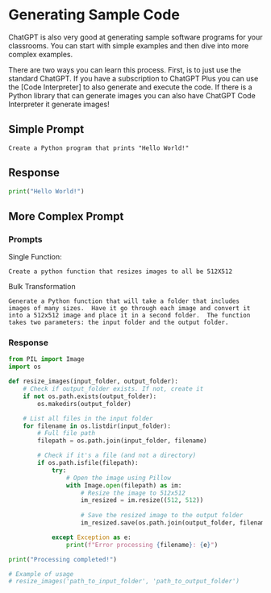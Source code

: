 # Generating Sample Code

ChatGPT is also very good at generating sample software programs for your classrooms. 
You can start with simple examples and then dive into more complex examples.

There are two ways you can learn this process.  First, is to just use the standard ChatGPT.  If you have a subscription to ChatGPT Plus you can use the [Code Interpreter] to also generate and execute the code.  If there is a Python library that can generate images you can also have ChatGPT Code Interpreter it generate images!

## Simple Prompt

```linenums="0"
Create a Python program that prints "Hello World!"
```

## Response

```python
print("Hello World!")
```

## More Complex Prompt

### Prompts

Single Function:

```linenums="0"
Create a python function that resizes images to all be 512X512
```

Bulk Transformation

```linenums="0"
Generate a Python function that will take a folder that includes images of many sizes.  Have it go through each image and convert it into a 512x512 image and place it in a second folder.  The function takes two parameters: the input folder and the output folder.
```

### Response

```py
from PIL import Image
import os

def resize_images(input_folder, output_folder):
    # Check if output_folder exists. If not, create it
    if not os.path.exists(output_folder):
        os.makedirs(output_folder)

    # List all files in the input folder
    for filename in os.listdir(input_folder):
        # Full file path
        filepath = os.path.join(input_folder, filename)

        # Check if it's a file (and not a directory)
        if os.path.isfile(filepath):
            try:
                # Open the image using Pillow
                with Image.open(filepath) as im:
                    # Resize the image to 512x512
                    im_resized = im.resize((512, 512))
                    
                    # Save the resized image to the output folder
                    im_resized.save(os.path.join(output_folder, filename))

            except Exception as e:
                print(f"Error processing {filename}: {e}")

print("Processing completed!")

# Example of usage
# resize_images('path_to_input_folder', 'path_to_output_folder')
```